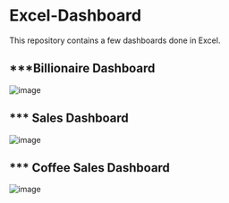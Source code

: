 # Excel-Dashboard

This repository contains a few dashboards done in Excel.

## ***Billionaire Dashboard

![image](https://github.com/user-attachments/assets/f3f43fb7-480a-4a7a-a060-059bb0c00547)

## *** Sales Dashboard

![image](https://github.com/user-attachments/assets/99cad7f8-56a2-4c02-a88c-7b2e155a5652)


## *** Coffee Sales Dashboard

![image](https://github.com/user-attachments/assets/f4894704-31ac-4e4e-ac01-09b757310870)








